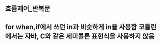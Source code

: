 흐름제어_반복문
---------------

## for when,if에서 쓰던 in과 비슷하게 in을 사용함 **코틀린에서는 자바, C와 같은 세미콜론 표현식을 사용하지 않음**

